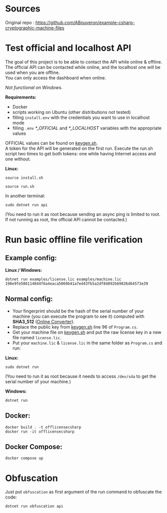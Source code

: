 # Sources

Original repo : https://github.com/ABouveron/example-csharp-cryptographic-machine-files

# Test official and localhost API

The goal of this project is to be able to contact the API while online & offline. The official API can be contacted while online, and the localhost one will be used when you are offline.  
You can only access the dashboard when online. 

*Not functional on Windows.*

**Requirements:** 
- Docker
- scripts working on Ubuntu (other distributions not tested)
- filling `install.env` with the credentials you want to use in localhost mode
- filling `.env` *\*_OFFICIAL* and *\*_LOCALHOST* variables with the appropriate values

OFFICIAL values can be found on [keygen.sh](https://app.keygen.sh/settings).  
A token for the API will be generated on the first run. Execute the run.sh script two times to get both tokens: one while having Internet access and one without.

**Linux:**

```shell
source install.sh
```

```shell
source run.sh
```
In another terminal:
```shell
sudo dotnet run api
```

(You need to run it as root because sending an async ping is limited to root. If not running as root, the official API
cannot be contacted.)

# Run basic offline file verification

## Example config:

**Linux / Windows:**

```shell 
dotnet run examples/license.lic examples/machine.lic 198e9fe586114844f6a4eaca5069b41a7ed43fb5a2df84892b69826d64573e39
```

## Normal config:

* Your fingerprint should be the hash of the serial number of your machine (you can execute the program to see it)
  computed with **SHA3_512** ([Online Converter](https://emn178.github.io/online-tools/sha3_512.html)).
* Replace the public key from [keygen.sh](keygen.sh) line 96 of `Program.cs`.
* Get your machine file on [keygen.sh](keygen.sh) and put the raw license key in a new file named `license.lic`.
* Put your `machine.lic` & `license.lic` in the same folder as `Program.cs` and run:

**Linux:**

```shell
sudo dotnet run
```

(You need to run it as root because it needs to access `/dev/sda` to get the serial number of your machine.)

**Windows:**

```shell
dotnet run
```

## Docker:

```shell
docker build . -t offlicensecsharp
docker run -it offlicensecsharp
```

## Docker Compose:

```shell
docker compose up
```

# Obfuscation

Just put `obfuscation` as first argument of the run command to obfuscate the code:

```shell
dotnet run obfuscation api
```
